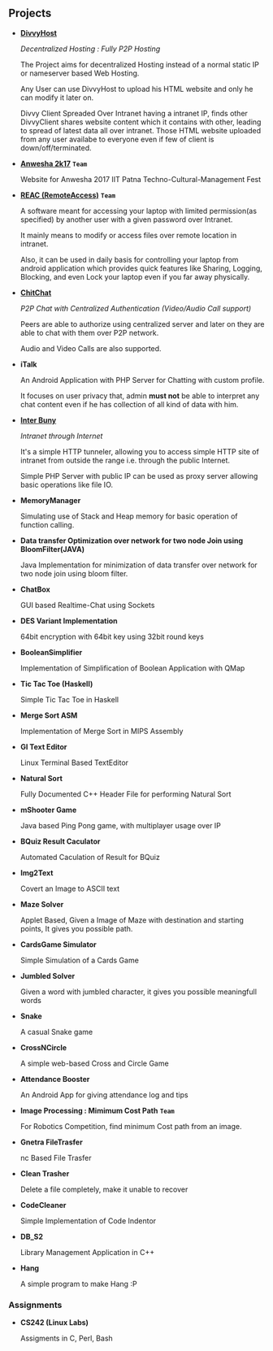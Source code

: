 ## Projects

* [__DivvyHost__](https://github.com/scopeInfinity/DivvyHost)

   _Decentralized Hosting : Fully P2P Hosting_

   The Project aims for decentralized Hosting instead of a normal static IP or nameserver based Web Hosting.

   Any User can use DivvyHost to upload his HTML website and only he can modify it later on.
   
   Divvy Client Spreaded Over Intranet having a intranet IP, finds other DivvyClient shares website content which it contains with other,  leading to spread of latest data all over intranet. Those HTML website uploaded from any user availabe to everyone even if few of client is down/off/terminated.
   
*  [__Anwesha 2k17__](https://github.com/anweshaiitp/anwesha) __```Team```__

   Website for Anwesha 2017 IIT Patna Techno-Cultural-Management Fest

*  [__REAC (RemoteAccess)__](https://github.com/RemoteAccess) __```Team```__

   A software meant for accessing your laptop with limited permission(as specified) by another user with a given password over Intranet.

   It mainly means to modify or access files over remote location in intranet.

   Also, it can be used in daily basis for controlling your laptop from android application which provides quick features like Sharing, Logging, Blocking, and even Lock your laptop even if you far away physically. 

* [__ChitChat__](https://github.com/scopeInfinity/ChitChat)

   _P2P Chat with Centralized Authentication (Video/Audio Call support)_

   Peers are able to authorize using centralized server and later on they are able to chat with them over P2P network.
   
   Audio and Video Calls are also supported.

*  __iTalk__

   An Android Application with PHP Server for Chatting with custom profile.

   It focuses on user privacy that, admin __must not__ be able to interpret any chat content even if he has collection of all kind of data with him.

*  [__Inter Buny__](https://github.com/scopeInfinity/InterBunny)

   _Intranet through Internet_

   It's a simple HTTP tunneler, allowing you to access simple HTTP site of intranet from outside the range i.e. through the public Internet.
 
   Simple PHP Server with public IP can be used as proxy server allowing basic operations like file IO.

*  __MemoryManager__

   Simulating use of Stack and Heap memory for basic operation of function calling.

*  __Data transfer Optimization over network for two node Join using BloomFilter(JAVA)__

   Java Implementation for minimization of data transfer over network for two node join using bloom filter.

*  __ChatBox__

   GUI based Realtime-Chat using Sockets

*  __DES Variant Implementation__

   64bit encryption with 64bit key using 32bit round keys

*  __BooleanSimplifier__

    Implementation of Simplification of Boolean Application with QMap

*  __Tic Tac Toe (Haskell)__

    Simple Tic Tac Toe in Haskell

*  __Merge Sort ASM__

   Implementation of Merge Sort in MIPS Assembly

*  __GI Text Editor__

   Linux Terminal Based TextEditor

*  __Natural Sort__

   Fully Documented C++ Header File for performing Natural Sort

*  __mShooter Game__

   Java based Ping Pong game, with multiplayer usage over IP

*  __BQuiz Result Caculator__

    Automated Caculation of Result for BQuiz

*  __Img2Text__

   Covert an Image to ASCII text

*  __Maze Solver__

   Applet Based, Given a Image of Maze with destination and starting points, It gives you possible path.

*  __CardsGame Simulator__

   Simple Simulation of a Cards Game

*  __Jumbled Solver__

   Given a word with jumbled character, it gives you possible meaningfull words

*  __Snake__

   A casual Snake game

*  __CrossNCircle__

   A simple web-based Cross and Circle Game

*  __Attendance Booster__

   An Android App for giving attendance log and tips

*  __Image Processing : Mimimum Cost Path__ __```Team```__

   For Robotics Competition, find minimum Cost path from an image.

*  __Gnetra FileTrasfer__

   nc Based File Trasfer

*  __Clean Trasher__

   Delete a file completely, make it unable to recover

*  __CodeCleaner__

   Simple Implementation of Code Indentor

*  __DB_S2__

    Library Management Application in C++

*  __Hang__

   A simple program to make Hang :P 

### Assignments

*  __CS242 (Linux Labs)__

   Assigments in C, Perl, Bash
